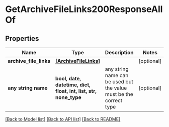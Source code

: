 # GetArchiveFileLinks200ResponseAllOf


## Properties
Name | Type | Description | Notes
------------ | ------------- | ------------- | -------------
**archive_file_links** | [**[ArchiveFileLinks]**](ArchiveFileLinks.md) |  | [optional] 
**any string name** | **bool, date, datetime, dict, float, int, list, str, none_type** | any string name can be used but the value must be the correct type | [optional]

[[Back to Model list]](../README.md#documentation-for-models) [[Back to API list]](../README.md#documentation-for-api-endpoints) [[Back to README]](../README.md)


